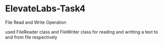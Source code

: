 # ElevateLabs-Task4
File Read and Write Operation

used FileReader class and FileWriter class for reading and writting a text to and from file respectively

